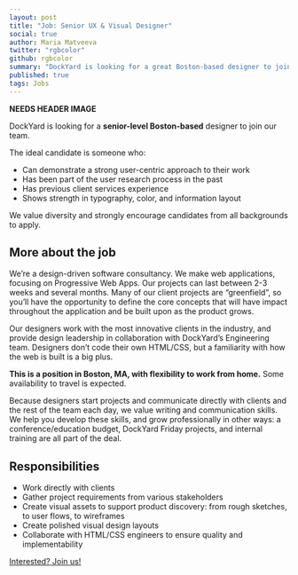 ```yaml
---
layout: post
title: "Job: Senior UX & Visual Designer"
social: true
author: Maria Matveeva
twitter: "rgbcolor"
github: rgbcolor
summary: "DockYard is looking for a great Boston-based designer to join our team."
published: true
tags: Jobs
---
```

 
**NEEDS HEADER IMAGE**

DockYard is looking for a **senior-level Boston-based** designer to join our team. 
 
The ideal candidate is someone who:
- Can demonstrate a strong user-centric approach to their work
- Has been part of the user research process in the past
- Has previous client services experience
- Shows strength in typography, color, and information layout

We value diversity and strongly encourage candidates from all backgrounds to apply. 
 
## More about the job
 
We’re a design-driven software consultancy. We make web applications, focusing on Progressive Web Apps. Our projects can last between 2-3 weeks and several months. Many of our client projects are “greenfield”, so you’ll have the opportunity to define the core concepts that will have impact throughout the application and be built upon as the product grows.
 
Our designers work with the most innovative clients in the industry, and provide design leadership in collaboration with DockYard’s Engineering team. Designers don’t code their own HTML/CSS, but a familiarity with how the web is built is a big plus.
 
**This is a position in Boston, MA, with flexibility to work from home.** Some availability to travel is expected.
 
Because designers start projects and communicate directly with clients and the rest of the team each day, we value writing and communication skills. We help you develop these skills, and grow professionally in other ways: a conference/education budget, DockYard Friday projects, and internal training are all part of the deal.
 
## Responsibilities
- Work directly with clients
- Gather project requirements from various stakeholders
- Create visual assets to support product discovery: from rough sketches, to user flows, to wireframes
- Create polished visual design layouts
- Collaborate with HTML/CSS engineers to ensure quality and implementability

[Interested? Join us!](https://dockyard.com/contact/join-us)
